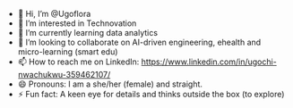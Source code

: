 - 👋 Hi, I’m @Ugoflora
- 👀 I’m interested in Technovation
- 🌱 I’m currently learning data analytics
- 💞️ I’m looking to collaborate on AI-driven engineering, ehealth and micro-learning (smart edu)
- 📫 How to reach me on LinkedIn: https://www.linkedin.com/in/ugochi-nwachukwu-359462107/ 
- 😄 Pronouns: I am a she/her (female) and straight.
- ⚡ Fun fact: A keen eye for details and thinks outside the box (to explore)

<!---
Ugoflora/Ugoflora is a ✨ special ✨ repository because its `README.md` (this file) appears on your GitHub profile.
You can click the Preview link to take a look at your changes.
--->
